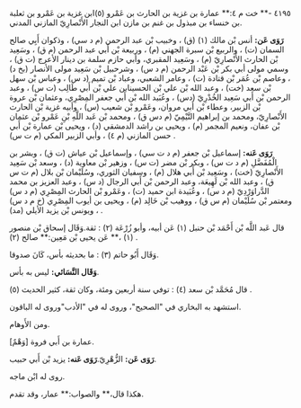 ٤١٩٥ -** خت م ٤:** عمارة بن غزية بن الحارث بن عَمْرو (٥)ابن غزية بن عَمْرو بن ثعلبة بن خنساء بن مبذول بن غنم بن مازن ابن النجار الأَنْصارِيّ المازني المدني.

**رَوَى عَن:** أنس بْن مالك (١) (ق) ، وخبيب بْن عبد الرحمن (م د سي) ، وذكوان أَبِي صالح السمان (ت) ، والربيع بْن سبرة الجهني (م) ، وربيعة بْن أَبي عبد الرحمن (م ق) ، وسَعِيد بْن الحارث الأَنْصارِيّ (م) ، وسَعِيد المقبري، وأبي حازم سلمة بن دينار الأعرج (ت ق) ، وسمي مولى أبي بكر بْن عَبْد الرحمن (م د س) ، وشرحبيل بْن سَعِيد مولى الأنصار (بخ د) ، وعاصم بْن عُمَر بْن قتادة (ت) ، وعامر الشعبي، وعباد بْن تميم (د س) ، وعباس بْن سهل بْن سعد (خت) ، وعبد الله بْن علي بْن الحسينابن علي بْن أَبي طَالِب (ت س) ، وعبد الرحمن بْن أَبي سَعِيد الخُدْرِيّ (دس) ، وعُبَيد الله بْن أَبي جعفر المِصْرِي، وعثمان بْن عروة بْن الزبير، وعطاء بْن أَبي مروان، وعَمْرو بْن شعيب (س) ، وأبيه غزية بْن الحارث الأَنْصارِيّ، ومحمد بن إبراهيم التَّيْمِيّ (م دس ق) ، ومحمد بْن عَبد اللَّهِ بْنِ عَمْرو بْن عثمان بْن عفان، ونعيم المجمر (م) ، ويحيى بن راشد الدمشقي (د) ، ويحيى بْن عمارة بْن أَبي حسن المازني (م ٤) ، وأبي الزبير المكي (م ت س) .

**رَوَى عَنه:** إسماعيل بْن جعفر (م د ت سي) ، وإسماعيل بْن عياش (ت ق) ، وبشر بن الْمُفَضَّلِ (م د ت س) ، وبكر بْن مضر (ت س) ، وزهير بْن معاوية (د) ، وسعد بْن سَعِيد الأَنْصارِيّ (خت) ، وسَعِيد بْن أَبي هلال (م) ، وسفيان الثوري، وسُلَيْمان بْن بلال (م ت س ق) ، وعبد الله بْن لَهِيعَة، وعبد الرحمن بْن أَبي الرجال (د س) ، وعبد العزيز بن محمد الدَّراوَرْدِيّ (م د س) ، وعُبَيدة ابن حميد (ت) ، وعَمْرو بْن الحارث المِصْرِي (م د س) ومعتمر بْن سُلَيْمان (م س ق) ، ووهيب بْن خَالِد (م) ، ويحيى بن أيوب المِصْرِي (خ م د س) ، ويونس بْن يزيد الأيلي (مد) .

قال عَبد اللَّه بْن أَحْمَد بْن حنبل (١) عَن أبيه، وأبو زُرْعَة (٢) : ثقة.وَقَال إسحاق بْن منصور (١) ،** عَن يحيى بْن مَعِين:** صالح (٢) .

وَقَال أَبُو حاتم (٣) : ما بحديثه بأس، كَانَ صدوقا.

**وَقَال النَّسَائي:** ليس به بأس.

قال مُحَمَّد بْن سعد (٤) : توفي سنة أربعين ومئة، وكان ثقة، كثير الحديث (٥) .

استشهد به البخاري في "الصحيح"، وروى له في "الأدب"وروى له الباقون.

ومن الأَوهام.

[وَهْمٌ] عمارة بن أَبي فروة.

**رَوَى عَن:** الزُّهْرِيّ.**رَوَى عَنه:** يزيد بْن أَبي حبيب.

روى له ابْن ماجه.

هكذا قال،** والصواب:** عمار، وقد تقدم.